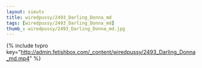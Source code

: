 ```yaml
--- 
layout: sieutv
title: wiredpussy/2493_Darling_Donna_md
tags: [wiredpussy/2493_Darling_Donna_md]
thumb_: wiredpussy/2493_Darling_Donna_md.jpg
---
```

{% include tvpro key="http://admin.fetishbox.com/_content/wiredpussy/2493_Darling_Donna_md.mp4" %} 
